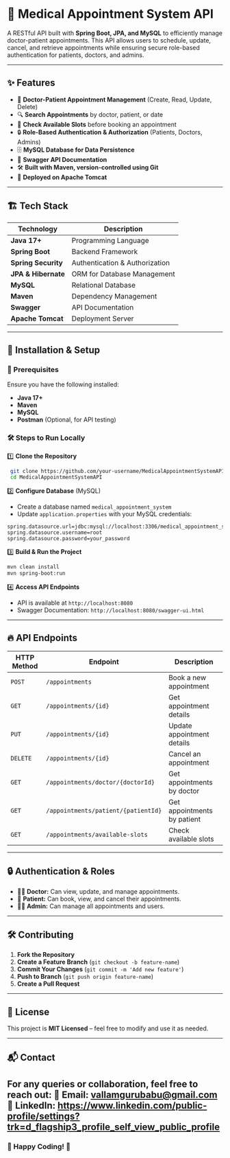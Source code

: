 # 🏥 Medical Appointment System API

A RESTful API built with **Spring Boot, JPA, and MySQL** to efficiently manage doctor-patient appointments. This API allows users to schedule, update, cancel, and retrieve appointments while ensuring secure role-based authentication for patients, doctors, and admins.

---

## ✨ Features

- 🏥 **Doctor-Patient Appointment Management** (Create, Read, Update, Delete)
- 🔍 **Search Appointments** by doctor, patient, or date
- 📆 **Check Available Slots** before booking an appointment
- 🔒 **Role-Based Authentication & Authorization** (Patients, Doctors, Admins)
- 🗄️ **MySQL Database for Data Persistence**
- 📜 **Swagger API Documentation**
- 🛠️ **Built with Maven, version-controlled using Git**
- 🚀 **Deployed on Apache Tomcat**

---

## 🏗️ Tech Stack

| Technology  | Description  |
|-------------|-------------|
| **Java 17+** | Programming Language  |
| **Spring Boot** | Backend Framework  |
| **Spring Security** | Authentication & Authorization  |
| **JPA & Hibernate** | ORM for Database Management  |
| **MySQL** | Relational Database  |
| **Maven** | Dependency Management  |
| **Swagger** | API Documentation  |
| **Apache Tomcat** | Deployment Server  |

---

## 🚀 Installation & Setup

### 🔧 Prerequisites
Ensure you have the following installed:
- **Java 17+**
- **Maven**
- **MySQL**
- **Postman** (Optional, for API testing)

### 🛠️ Steps to Run Locally

1️⃣ **Clone the Repository**
```bash
 git clone https://github.com/your-username/MedicalAppointmentSystemAPI.git
 cd MedicalAppointmentSystemAPI
```

2️⃣ **Configure Database** (MySQL)
- Create a database named `medical_appointment_system`
- Update `application.properties` with your MySQL credentials:
  
```properties
spring.datasource.url=jdbc:mysql://localhost:3306/medical_appointment_system
spring.datasource.username=root
spring.datasource.password=your_password
```

3️⃣ **Build & Run the Project**
```bash
mvn clean install
mvn spring-boot:run
```

4️⃣ **Access API Endpoints**
- API is available at `http://localhost:8080`
- Swagger Documentation: `http://localhost:8080/swagger-ui.html`

---

## 🔥 API Endpoints

| HTTP Method | Endpoint | Description |
|------------|---------|-------------|
| `POST` | `/appointments` | Book a new appointment |
| `GET` | `/appointments/{id}` | Get appointment details |
| `PUT` | `/appointments/{id}` | Update appointment details |
| `DELETE` | `/appointments/{id}` | Cancel an appointment |
| `GET` | `/appointments/doctor/{doctorId}` | Get appointments by doctor |
| `GET` | `/appointments/patient/{patientId}` | Get appointments by patient |
| `GET` | `/appointments/available-slots` | Check available slots |

---

## 🔒 Authentication & Roles
- 👨‍⚕️ **Doctor:** Can view, update, and manage appointments.
- 👤 **Patient:** Can book, view, and cancel their appointments.
- 👨‍💼 **Admin:** Can manage all appointments and users.

---

## 🛠 Contributing

1. **Fork the Repository**
2. **Create a Feature Branch** (`git checkout -b feature-name`)
3. **Commit Your Changes** (`git commit -m 'Add new feature'`)
4. **Push to Branch** (`git push origin feature-name`)
5. **Create a Pull Request**

---

## 📜 License
This project is **MIT Licensed** – feel free to modify and use it as needed.

---

## 📬 Contact
For any queries or collaboration, feel free to reach out:
📧 Email: vallamgurubabu@gmail.com 
🔗 LinkedIn: https://www.linkedin.com/public-profile/settings?trk=d_flagship3_profile_self_view_public_profile
---

### 🎯 Happy Coding! 🚀
